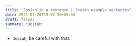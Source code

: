 ```yaml
---
title: "Josiah in a sentence | Josiah example sentences"
date: 2021-01-20T19:57:50+05:30
draft: falses
summary: "Josiah"
---
```

- `Josiah`, be careful with that.
                 

